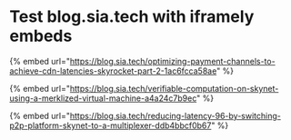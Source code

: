# Test blog.sia.tech with iframely embeds

{% embed url="https://blog.sia.tech/optimizing-payment-channels-to-achieve-cdn-latencies-skyrocket-part-2-1ac6fcca58ae" %}

{% embed url="https://blog.sia.tech/verifiable-computation-on-skynet-using-a-merklized-virtual-machine-a4a24c7b9ec" %}

{% embed url="https://blog.sia.tech/reducing-latency-96-by-switching-p2p-platform-skynet-to-a-multiplexer-ddb4bbcf0b67" %}



